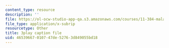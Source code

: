 ```yaml
---
content_type: resource
description: ''
file: https://ol-ocw-studio-app-qa.s3.amazonaws.com/courses/11-384-malaysia-sustainable-cities-practicum-spring-2018/46539667010747de52763d849055bd18_R65WafN88dw.srt
file_type: application/x-subrip
resourcetype: Other
title: 3play caption file
uid: 46539667-0107-47de-5276-3d849055bd18
---
```

